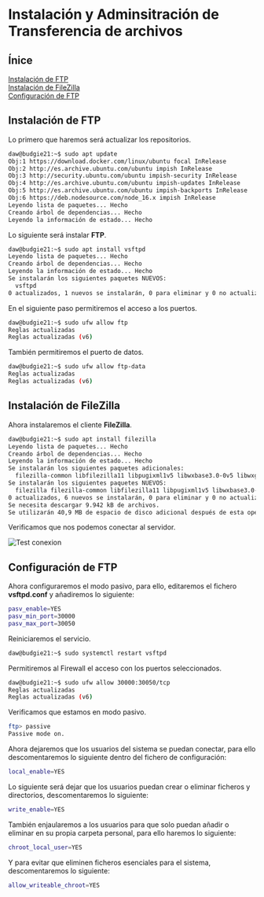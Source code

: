 # **Instalación y Adminsitración de Transferencia de archivos**

## **Ínice**
[Instalación de FTP](#id1)<br>
[Instalación de FileZilla](#id2)<br>
[Configuración de FTP](#id3)

## **Instalación de FTP**<a name = "id1"></a>
Lo primero que haremos será actualizar los repositorios.

```bash
daw@budgie21:~$ sudo apt update
Obj:1 https://download.docker.com/linux/ubuntu focal InRelease
Obj:2 http://es.archive.ubuntu.com/ubuntu impish InRelease                                              
Obj:3 http://security.ubuntu.com/ubuntu impish-security InRelease                                       
Obj:4 http://es.archive.ubuntu.com/ubuntu impish-updates InRelease
Obj:5 http://es.archive.ubuntu.com/ubuntu impish-backports InRelease
Obj:6 https://deb.nodesource.com/node_16.x impish InRelease
Leyendo lista de paquetes... Hecho
Creando árbol de dependencias... Hecho
Leyendo la información de estado... Hecho
```

Lo siguiente será instalar **FTP**.

```bash
daw@budgie21:~$ sudo apt install vsftpd
Leyendo lista de paquetes... Hecho
Creando árbol de dependencias... Hecho
Leyendo la información de estado... Hecho
Se instalarán los siguientes paquetes NUEVOS:
  vsftpd
0 actualizados, 1 nuevos se instalarán, 0 para eliminar y 0 no actualizados.
```

En el siguiente paso permitiremos el acceso a los puertos.

```bash
daw@budgie21:~$ sudo ufw allow ftp
Reglas actualizadas
Reglas actualizadas (v6)
```

También permitiremos el puerto de datos.

```bash
daw@budgie21:~$ sudo ufw allow ftp-data
Reglas actualizadas
Reglas actualizadas (v6)
```

## **Instalación de FileZilla**<a name = "id2"></a>
Ahora instalaremos el cliente **FileZilla**.

```bash
daw@budgie21:~$ sudo apt install filezilla
Leyendo lista de paquetes... Hecho
Creando árbol de dependencias... Hecho
Leyendo la información de estado... Hecho
Se instalarán los siguientes paquetes adicionales:
  filezilla-common libfilezilla11 libpugixml1v5 libwxbase3.0-0v5 libwxgtk3.0-gtk3-0v5
Se instalarán los siguientes paquetes NUEVOS:
  filezilla filezilla-common libfilezilla11 libpugixml1v5 libwxbase3.0-0v5 libwxgtk3.0-gtk3-0v5
0 actualizados, 6 nuevos se instalarán, 0 para eliminar y 0 no actualizados.
Se necesita descargar 9.942 kB de archivos.
Se utilizarán 40,9 MB de espacio de disco adicional después de esta operación.
```

Verificamos que nos podemos conectar al servidor.

![Test conexion](img/ftp-insalacion/6.png)

## **Configuración de FTP**<a name = "id3"></a>
Ahora configuraremos el modo pasivo, para ello, editaremos el fichero **vsftpd.conf** y añadiremos lo siguiente:

```bash
pasv_enable=YES
pasv_min_port=30000
pasv_max_port=30050
```

Reiniciaremos el servicio.

```bash
daw@budgie21:~$ sudo systemctl restart vsftpd
```

Permitiremos al Firewall el acceso con los puertos seleccionados.

```bash
daw@budgie21:~$ sudo ufw allow 30000:30050/tcp
Reglas actualizadas
Reglas actualizadas (v6)
```

Verificamos que estamos en modo pasivo.

```bash
ftp> passive
Passive mode on.
```

Ahora dejaremos que los usuarios del sistema se puedan conectar, para ello descomentaremos lo siguiente dentro del fichero de configuración:

```bash
local_enable=YES
```

Lo siguiente será dejar que los usuarios puedan crear o eliminar ficheros y directorios, descomentaremos lo siguiente:

```bash
write_enable=YES
```

También enjaularemos a los usuarios para que solo puedan añadir o eliminar en su propia carpeta personal, para ello haremos lo siguiente:

```bash
chroot_local_user=YES
```

Y para evitar que eliminen ficheros esenciales para el sistema, descomentaremos lo siguiente:

```bash
allow_writeable_chroot=YES
```
